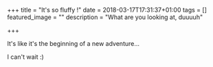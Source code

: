 +++
title =  "It's so fluffy !"
date = 2018-03-17T17:31:37+01:00
tags = []
featured_image = ""
description = "What are you looking at, duuuuh"

+++


It's like it's the beginning of a new adventure...

I can't wait :)

